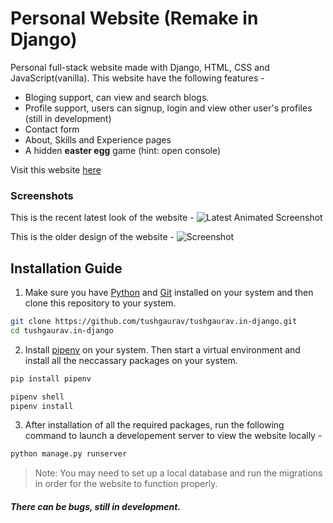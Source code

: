 # Personal Website (Remake in Django)

Personal full-stack website made with Django, HTML, CSS and JavaScript(vanilla).
This website have the following features -

- Bloging support, can view and search blogs.
- Profile support, users can signup, login and view other user's profiles (still in development)
- Contact form
- About, Skills and Experience pages
- A hidden **easter egg** game (hint: open console)

Visit this website [here](https://beta.tushgaurav.in)

### Screenshots

This is the recent latest look of the website -
![Latest Animated Screenshot](https://i.ibb.co/qymrJxD/Animated-Screenshot.gif)

This is the older design of the website -
![Screenshot](https://i.ibb.co/WPbPPwd/image.png)

## Installation Guide

1. Make sure you have [Python](https://www.python.org/downloads/) and [Git](https://git-scm.com/downloads) installed on your system and then clone this repository to your system.

```bash
git clone https://github.com/tushgaurav/tushgaurav.in-django.git
cd tushgaurav.in-django
```

2. Install [pipenv](https://pipenv.pypa.io/en/latest/) on your system.
   Then start a virtual environment and install all the neccassary packages on your system.

```bash
pip install pipenv
```

```bash
pipenv shell
pipenv install
```

3. After installation of all the required packages, run the following command to launch a developement server to view the website locally -

```bash
python manage.py runserver
```

> Note: You may need to set up a local database and run the migrations in order for the website to function properly.

##### There can be bugs, still in development.
